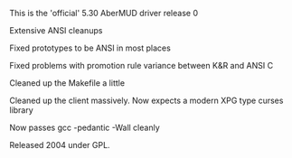 This is the 'official' 5.30 AberMUD driver release 0


Extensive ANSI cleanups

Fixed prototypes to be ANSI in most places

Fixed problems with promotion rule variance between K&R and ANSI C

Cleaned up the Makefile a little

Cleaned up the client massively. Now expects a modern XPG type curses library

Now passes gcc -pedantic -Wall cleanly


Released 2004 under GPL.
